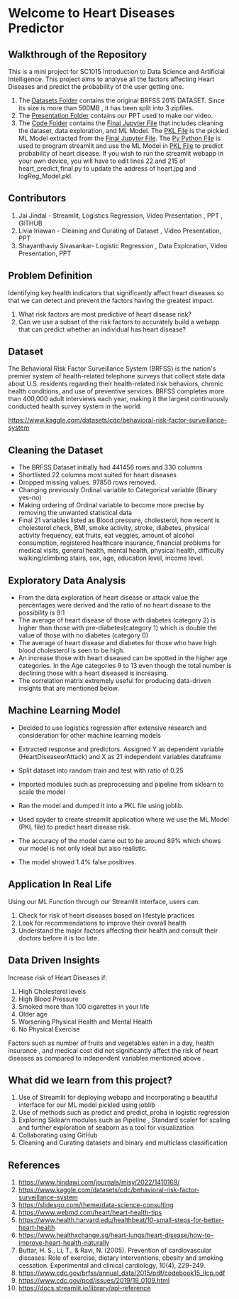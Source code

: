 # Welcome to Heart Diseases Predictor

## Walkthrough of the Repository  
This is a mini project for SC1015 Introduction to Data Science and Artificial Intelligence. This project aims to analyse all the factors affecting Heart Diseases and predict the probability of the user getting one.

1) The [Datasets Folder](Datasets/) contains the original BRFSS 2015 DATASET. Since its size is more than 500MB , it has been split into 3 zipfiles.
2) The [Presentation Folder](Presentation/) contains our PPT used to make our video.
3) The [Code Folder](Code/) contains the [Final Jupyter File](Code/DSAI_Project_Final.ipynb) that includes cleaning the dataset, data exploration, and ML Model. The [PKL File](Code/logReg_model.pkl) is the pickled ML Model extracted from the [Final Jupyter File](Code/DSAI_Project_Final.ipynb). The [Py Python File](Code/heart_predict_final.py) is used to program streamlit and use the ML Model in [PKL File](Code/logReg_model.pkl)  to predict probability of heart disease. If you wish to run the streamlit webapp in your own device, you will have to edit lines 22 and 215 of heart_predict_final.py to update the address of heart.jpg and logReg_Model.pkl.


## Contributors 
1) Jai Jindal - Streamlit, Logistics Regression, Video Presentation , PPT , GITHUB
2) Livia Iriawan - Cleaning and Curating of Dataset , Video Presentation, PPT
3) Shayanthaviy Sivasankar- Logistic Regression , Data Exploration, Video Presentation, PPT

## Problem Definition 

Identifying key health indicators that significantly affect heart diseases so that we can detect and prevent the factors having the greatest impact. 
1) What risk factors are most predictive of heart disease risk?
2) Can we use a subset of the risk factors to accurately build a webapp that can predict whether an individual has heart disease?

## Dataset

The Behavioral Risk Factor Surveillance System (BRFSS) is the nation's premier system of health-related telephone surveys that collect state data about U.S. residents regarding their health-related risk behaviors, chronic health conditions, and use of preventive services. BRFSS completes more than 400,000 adult interviews each year, making it the largest continuously conducted health survey system in the world.

https://www.kaggle.com/datasets/cdc/behavioral-risk-factor-surveillance-system


## Cleaning the Dataset 
- The BRFSS Dataset initially had 441456 rows and 330 columns
- Shortlisted 22 columns most suited for heart diseases
- Dropped missing values. 97850 rows removed.
- Changing previously Ordinal variable to Categorical variable (Binary yes-no)
- Making ordering of Ordinal variable to become more precise by removing the unwanted statistical data
- Final 21 variables listed as Blood pressure, cholesterol, how recent is cholesterol check, BMI, smoke activity, stroke, diabetes, physical activity frequency, eat fruits, eat veggies, amount of alcohol consumption, registered healthcare insurance, financial problems for medical visits, general health, mental health, physical health, difficulty walking/climbing stairs, sex, age, education level, income level.

## Exploratory Data Analysis 
- From the data exploration of heart disease or attack value the percentages were derived and the ratio of no heart disease to the possibility is 9:1
- The average of heart disease of those with diabetes (category 2) is higher than those with pre-diabetes(category 1) which is double the value of those with no diabetes (category 0)
- The average of heart disease and diabetes for those who have high blood cholesterol is seen to be high. 
- An increase those with heart diseased can be spotted in the higher age categories. In the Age categories 9 to 13 even though the total number is declining those with a heart diseased is increasing.
- The correlation matrix extremely useful for producing data-driven insights that are mentioned below.


## Machine Learning Model
- Decided to use logistics regression after extensive research and consideration for other machine learning models
- Extracted response and predictors. Assigned Y as dependent variable (HeartDiseaseorAttack) and X as 21 independent variables dataframe
- Split dataset into random train and test with ratio of 0.25
- Imported modules such as preprocessing and pipeline from sklearn to scale the model
- Ran the model and dumped it into a PKL file using joblib. 
- Used spyder to create streamlit application where we use the ML Model (PKL file) to predict heart disease risk.

- The accuracy of the model came out to be around 89% which shows our model is not only ideal but also realistic.
- The model showed 1.4% false positives.


## Application In Real Life

Using our ML Function through our Streamlit interface, users can:

1) Check for risk of heart diseases based on lifestyle practices
2) Look for recommendations to improve their overall health 
3) Understand the major factors affecting their health and consult their doctors before it is too late.


## Data Driven Insights
Increase risk of Heart Diseases if:

1) High Cholesterol levels
2) High Blood Pressure 
3) Smoked more than 100 cigarettes in your life
4) Older age
5) Worsening Physical Health and Mental Health
6) No Physical Exercise

Factors such as number of fruits and vegetables eaten in a day, health insurance , and medical cost did not significantly affect the risk of heart diseases as compared to independent variables mentioned above . 


## What did we learn from this project?

1) Use of Streamlit for deploying webapp and incorporating a beautiful interface for our ML model pickled using joblib
2) Use of methods such as predict and predict_proba in logistic regression
3) Exploring Sklearn modules such as Pipeline , Standard scaler for scaling and further exploration of seaborn as a tool for visualization
4) Collaborating using GitHub
5) Cleaning and Curating datasets and binary and multiclass classification


## References
1) https://www.hindawi.com/journals/misy/2022/1410169/
2) https://www.kaggle.com/datasets/cdc/behavioral-risk-factor-surveillance-system
3) https://slidesgo.com/theme/data-science-consulting
4) https://www.webmd.com/heart/heart-health-tips 
5) https://www.health.harvard.edu/healthbeat/10-small-steps-for-better-heart-health 
6) https://www.healthxchange.sg/heart-lungs/heart-disease/how-to-improve-heart-health-naturally
7) Buttar, H. S., Li, T., & Ravi, N. (2005). Prevention of cardiovascular diseases: Role of exercise, dietary interventions, obesity and smoking cessation. Experimental and clinical cardiology, 10(4), 229–249.
8) https://www.cdc.gov/brfss/annual_data/2015/pdf/codebook15_llcp.pdf
9) https://www.cdc.gov/pcd/issues/2019/19_0109.html
10) https://docs.streamlit.io/library/api-reference
